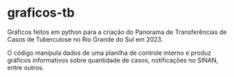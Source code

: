 # graficos-tb
Gráficos feitos em python para a criação do Panorama de Transferências de Casos de Tuberculose no Rio Grande do Sul em 2023. 

O código manipula dados de uma planilha de controle interno e produz gráficos informativos sobre quantidade de casos, notificações no SINAN, entre outros.  

